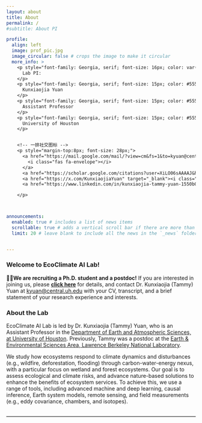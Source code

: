 ```yaml
---
layout: about
title: About
permalink: /
#subtitle: About PI

profile:
  align: left
  image: prof_pic.jpg
  image_circular: false # crops the image to make it circular
  more_info: >
    <p style="font-family: Georgia, serif; font-size: 16px; color: var(--global-theme-color);">
      Lab PI: 
    </p>
    <p style="font-family: Georgia, serif; font-size: 15px; color: #555;">
      Kunxiaojia Yuan
    </p>
    <p style="font-family: Georgia, serif; font-size: 15px; color: #555;">
      Assistant Professor
    </p>
    <p style="font-family: Georgia, serif; font-size: 15px; color: #555;">
      University of Houston
    </p>


    <!-- 一排社交图标 -->
    <p style="margin-top:8px; font-size: 28px;">
      <a href="https://mail.google.com/mail/?view=cm&fs=1&to=kyuan@central.uh.edu" target="_blank" rel="noopener">
        <i class="fas fa-envelope"></i>
      </a>
      <a href="https://scholar.google.com/citations?user=XiLO06sAAAAJ&hl=en&oi=ao" target="_blank"><i class="ai ai-google-scholar"></i></a>
      <a href="https://x.com/KunxiaojiaYuan" target="_blank"><i class="fab fa-x-twitter"></i></a>
      <a href="https://www.linkedin.com/in/kunxiaojia-tammy-yuan-1550b01aa/" target="_blank"><i class="fab fa-linkedin"></i></a>

    </p>



announcements:
  enabled: true # includes a list of news items
  scrollable: true # adds a vertical scroll bar if there are more than 3 news items
  limit: 20 # leave blank to include all the news in the `_news` folder


---
```



### Welcome to EcoClimate AI Lab! 

📢📢**We are recruiting a Ph.D. student and a postdoc!**  If you are interested in joining us, please **[click here](https://ecoai-yuanlab.github.io/teaching/)** for details, and contact Dr. Kunxiaojia (Tammy) Yuan at <u>kyuan@central.uh.edu</u> with your CV, transcript, and a brief statement of your research experience and interests.

### About the Lab

EcoClimate AI Lab is led by Dr. Kunxiaojia (Tammy) Yuan, who is an Assistant Professor in the [Department of Earth and Atmospheric Sciences, at University of Houston](https://www.uh.edu/nsm/earth-atmospheric/). Previously, Tammy was a postdoc at the [Earth & Environmental Sciences Area, Lawrence Berkeley National Laboratory](https://eesa.lbl.gov/). 

We study how ecosystems respond to climate dynamics and disturbances (e.g., wildfire, deforestation, flooding) through carbon-water-energy nexus, with a particular focus on wetland and forest ecosystems. Our goal is to assess ecological and climate risks, and advance nature-based solutions to enhance the benefits of ecosystem services. To achieve this, we use a range of tools, including advanced machine and deep learning, causal inference, Earth system models, remote sensing, and field measurements (e.g., eddy covariance, chambers, and isotopes).


<hr style="margin: 30px 0 20px 0; border: 0; border-top: 2px solid #ccc;" />

<style>
  /* 只影响本页的个人头像 */
  .profile img {
    max-width: 350px;   /* 桌面端最大宽度 */
    width: 90%;         /* 再保险地限制一下相对宽度 */
    height: auto;
  }
  /* 手机端更小一点 */
  @media (max-width: 768px) {
    .profile img {
      max-width: 160px;
      width: 70%;
    }
  }
</style>


<style>
  /* 仅深色模式生效 */
  @media (prefers-color-scheme: dark) {
    .profile .name-meta { color: #fff !important; }
  }
</style>


